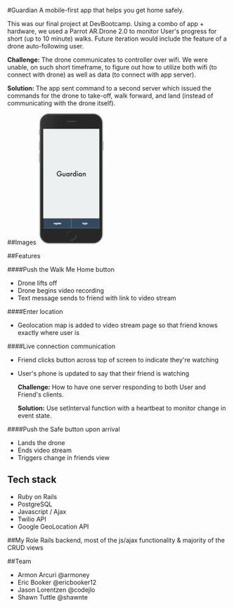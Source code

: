#Guardian
A mobile-first app that helps you get home safely.

This was our final project at DevBootcamp. Using a combo of app + hardware, we used a Parrot AR.Drone 2.0 to monitor User's progress for short (up to 10 minute) walks. Future iteration would include the feature of a drone auto-following user. 

**Challenge:** The drone communicates to controller over wifi. We were unable, on such short timeframe, to figure out how to utilize both wifi (to connect with drone) as well as data (to connect with app server).  

**Solution:** The app sent command to a second server which issued the commands for the drone to take-off, walk forward, and land (instead of communicating with the drone itself).

##Images
![images](/animated.gif "images")

##Features

####Push the Walk Me Home button
* Drone lifts off
* Drone begins video recording
* Text message sends to friend with link to video stream

####Enter location
* Geolocation map is added to video stream page so that friend knows exactly where user is

####Live connection communication
* Friend clicks button across top of screen to indicate they're watching
* User's phone is updated to say that their friend is watching  

  **Challenge:** How to have one server responding to both User and Friend's clients.  

  **Solution:** Use setInterval function with a heartbeat to monitor change in event state.

####Push the Safe button upon arrival
* Lands the drone
* Ends video stream
* Triggers change in friends view

## Tech stack
* Ruby on Rails
* PostgreSQL
* Javascript / Ajax
* Twilio API
* Google GeoLocation API

##My Role
Rails backend, most of the js/ajax functionality & majority of the CRUD views

##Team
* Armon Arcuri @armoney
* Eric Booker @ericbooker12
* Jason Lorentzen @codejlo
* Shawn Tuttle @shawnte



